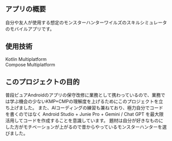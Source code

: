 ## アプリの概要
自分や友人が使用する想定のモンスターハンターワイルズのスキルシミュレータのモバイルアプリです。

## 使用技術
Kotlin Multiplatform<br>
Compose Multiplatform

## このプロジェクトの目的
普段ピュアAndroidのアプリの保守改修に業務として携わっているので、業務では学ぶ機会の少ないKMP+CMPの理解度を上げるためにこのプロジェクトを立ち上げました。
また、AIコーディングの練習も兼ねており、極力自分でコードを書くのではなく Android Studio + Junie Pro + Gemini / Chat GPT を最大限活用してコードを作成することを意識しています。
題材は自分が好きなものにした方がモチベーションが上がるので昔からやっているモンスターハンターを選びました。
